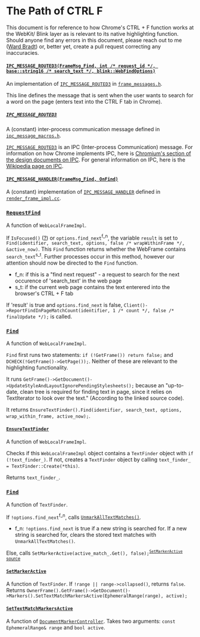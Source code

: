 # The Path of CTRL F
This document is for reference to how Chrome's CTRL + F function works at the WebKit/ Blink layer as is relevant to its native highlighting function. Should anyone find any errors in this document, please reach out to me ([Ward Bradt](github.com/wardbradt)) or, better yet, create a pull request correcting any inaccuracies.

#### [`IPC_MESSAGE_ROUTED3(FrameMsg_Find, int /* request_id */, base::string16 /* search_text */, blink::WebFindOptions)`](https://cs.chromium.org/chromium/src/content/common/frame_messages.h?l=1066)
An implementation of [`IPC_MESSAGE_ROUTED3`](https://cs.chromium.org/chromium/src/ipc/ipc_message_macros.h?l=428) in [`frame_messages.h`](https://cs.chromium.org/chromium/src/content/common/frame_messages.h). 

This line defines the message that is sent when the user wants to search for a word on the page (enters text into the CTRL F tab in Chrome).

##### [`IPC_MESSAGE_ROUTED3`](https://cs.chromium.org/chromium/src/ipc/ipc_message_macros.h?l=428)
A (constant) inter-process communication message defined in [`ipc_message_macros.h`](https://cs.chromium.org/chromium/src/ipc/ipc_message_macros.h).

[`IPC_MESSAGE_ROUTED3`](https://cs.chromium.org/chromium/src/ipc/ipc_message_macros.h?l=428) is an IPC (Inter-process Communication) message. For information on how Chrome implements IPC, here is [Chromium's section of the design documents on IPC](https://www.chromium.org/developers/design-documents/inter-process-communication). For general information on IPC, here is the [Wikipedia page on IPC](https://en.wikipedia.org/wiki/Inter-process_communication).

#### [`IPC_MESSAGE_HANDLER(FrameMsg_Find, OnFind)`](https://cs.chromium.org/chromium/src/content/renderer/render_frame_impl.cc?l=1776)

A (constant) implementation of [`IPC_MESSAGE_HANDLER`](https://cs.chromium.org/chromium/src/ipc/ipc_message_macros.h?l=354) defined in [`render_frame_impl.cc`](https://cs.chromium.org/chromium/src/content/renderer/render_frame_impl.cc?l=1776).


### [`RequestFind`](https://cs.chromium.org/chromium/src/third_party/WebKit/Source/core/frame/WebLocalFrameImpl.cpp?l=2239)
A function of `WebLocalFrameImpl`.

If `IsFocused()` ([?](https://cs.chromium.org/chromium/src/third_party/WebKit/Source/core/frame/WebLocalFrameImpl.cpp?l=575&gsn=IsFocused)) or `options.find_next`<sup>f_n</sup>, the variable `result` is set to `Find(identifier, search_text, options, false /* wrapWithinFrame */, &active_now)`. This `Find` function returns whether the WebFrame contains `search_text`<sup>s_t</sup>. Further processes occur in this method, however our attention should now be directed to the `Find` function.
* f_n: if this is a "find next request" - a request to search for the next occurence of 'search_text' in the web page
* s_t: if the current web page contains the text enterered into the browser's CTRL + F tab

If 'result' is true and `options.find_next` is false, `Client()->ReportFindInPageMatchCount(identifier, 1 /* count */, false /* finalUpdate */);` is called.

### [`Find`](https://cs.chromium.org/chromium/src/third_party/WebKit/Source/core/frame/WebLocalFrameImpl.cpp?l=2298)
A function of `WebLocalFrameImpl`.

`Find` first runs two statements: `if (!GetFrame()) return false;` and `DCHECK(!GetFrame()->GetPage());`. Neither of these are relevant to the highlighting functionality.

It runs `GetFrame()->GetDocument()->UpdateStyleAndLayoutIgnorePendingStylesheets();` because an "up-to-date, clean tree is required for finding text in page, since it relies on TextIterator to look over the text." (According to the linked source code).

It returns `EnsureTextFinder().Find(identifier, search_text, options, wrap_within_frame, active_now);`.

#### [`EnsureTextFinder`](https://cs.chromium.org/chromium/src/third_party/WebKit/Source/core/frame/WebLocalFrameImpl.cpp?l=2413&gsn=EnsureTextFinder)
A function of `WebLocalFrameImpl`.

Checks if this `WebLocalFrameImpl` object contains a `TextFinder` object with `if (!text_finder_)`. If not, creates a `TextFinder` object by calling `text_finder_ = TextFinder::Create(*this)`.

Returns `text_finder_`.

### [`Find`](https://cs.chromium.org/chromium/src/third_party/WebKit/Source/core/editing/finder/TextFinder.cpp?l=114)
A function of `TextFinder`.

If `!options.find_next`<sup>f_n</sup>, calls [`UnmarkAllTextMatches()`](https://cs.chromium.org/chromium/src/third_party/WebKit/Source/core/editing/finder/TextFinder.cpp?l=803&gsn=UnmarkAllTextMatches).
* f_n: `!options.find_next` is true if a new string is searched for. If a new string is searched for, clears the stored text matches with `UnmarkAllTextMatches()`.

Else, calls `SetMarkerActive(active_match_.Get(), false);`<sup>[`SetMarkerActive` source](https://cs.chromium.org/chromium/src/third_party/WebKit/Source/core/editing/finder/TextFinder.cpp?l=793&gsn=SetMarkerActive)</sup>
#### [`SetMarkerActive`](https://cs.chromium.org/chromium/src/third_party/WebKit/Source/core/editing/finder/TextFinder.cpp?l=793&gsn=SetMarkerActive)
A function of `TextFinder`.
If `!range || range->collapsed()`, returns `false`.
Returns `OwnerFrame().GetFrame()->GetDocument()->Markers().SetTextMatchMarkersActive(EphemeralRange(range), active);`
#### [`SetTextMatchMarkersActive`](https://cs.chromium.org/chromium/src/third_party/WebKit/Source/core/editing/markers/DocumentMarkerController.cpp?gsn=SetMarkerActive&l=751)
A function of [`DocumentMarkerController`](https://cs.chromium.org/chromium/src/third_party/WebKit/Source/core/editing/markers/DocumentMarkerController.h?gsn=SetMarkerActive&l=51). Takes two arguments: `const EphemeralRange& range` and `bool active`.

